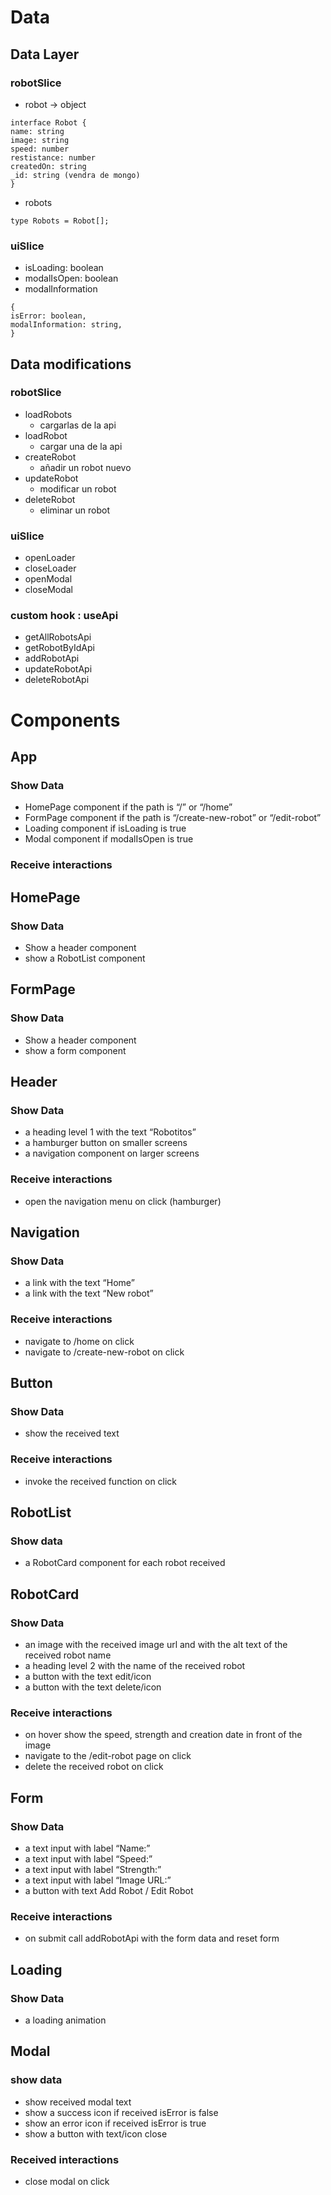 # Data

## Data Layer

### robotSlice

- robot → object

```tsx
interface Robot {
name: string
image: string
speed: number
restistance: number
createdOn: string
_id: string (vendra de mongo)
}
```

- robots

```tsx
type Robots = Robot[];
```

### uiSlice

- isLoading: boolean
- modalIsOpen: boolean
- modalInformation

```tsx
{
isError: boolean,
modalInformation: string,
}
```

## Data modifications

### robotSlice

- loadRobots
  - cargarlas de la api
- loadRobot
  - cargar una de la api
- createRobot
  - añadir un robot nuevo
- updateRobot
  - modificar un robot
- deleteRobot
  - eliminar un robot

### uiSlice

- openLoader
- closeLoader
- openModal
- closeModal

### custom hook : useApi

- getAllRobotsApi
- getRobotByIdApi
- addRobotApi
- updateRobotApi
- deleteRobotApi

# Components

## App

### Show Data

- HomePage component if the path is “/” or “/home”
- FormPage component if the path is “/create-new-robot” or “/edit-robot”
- Loading component if isLoading is true
- Modal component if modalIsOpen is true

### Receive interactions

## HomePage

### Show Data

- Show a header component
- show a RobotList component

## FormPage

### Show Data

- Show a header component
- show a form component

## Header

### Show Data

- a heading level 1 with the text “Robotitos”
- a hamburger button on smaller screens
- a navigation component on larger screens

### Receive interactions

- open the navigation menu on click (hamburger)

## Navigation

### Show Data

- a link with the text “Home”
- a link with the text “New robot”

### Receive interactions

- navigate to /home on click
- navigate to /create-new-robot on click

## Button

### Show Data

- show the received text

### Receive interactions

- invoke the received function on click

## RobotList

### Show data

- a RobotCard component for each robot received

## RobotCard

### Show Data

- an image with the received image url and with the alt text of the received robot name
- a heading level 2 with the name of the received robot
- a button with the text edit/icon
- a button with the text delete/icon

### Receive interactions

- on hover show the speed, strength and creation date in front of the image
- navigate to the /edit-robot page on click
- delete the received robot on click

## Form

### Show Data

- a text input with label “Name:”
- a text input with label “Speed:”
- a text input with label “Strength:”
- a text input with label “Image URL:”
- a button with text Add Robot / Edit Robot

### Receive interactions

- on submit call addRobotApi with the form data and reset form

## Loading

### Show Data

- a loading animation

## Modal

### show data

- show received modal text
- show a success icon if received isError is false
- show an error icon if received isError is true
- show a button with text/icon close

### Received interactions

- close modal on click
